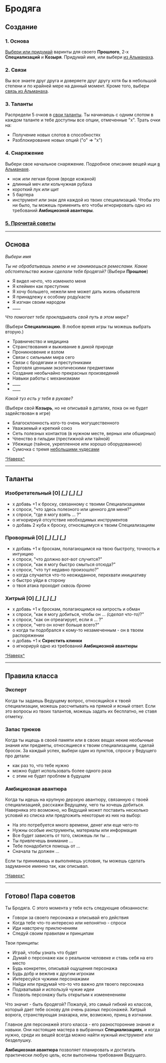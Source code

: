 # Бродяга <a name="top"></a>

## Создание

### 1. Основа

[Выбери или придумай](#basics) варинты для своего **Прошлого**, 2-х **Специализаций** и **Козыря**. Придумай имя, или выбери [из Альманаха](./one-page.md#names).

### 2. Связи

Вы все знаете друг друга и доверяете друг другу хотя бы в небольшой степени и по крайней мере на данный момент. Кроме того, выбери [связь из Альманаха](./one-page.md#bonds).

### 3. Таланты

Распредели 5 очков в [свои таланты](#abilities). Ты начинаешь с одним слотом в каждом таланте и тебе доступны все опции, отмеченные "х". Трать очки на:

- Получение новых слотов в способностях
- Разблокирование новых опций ("о" => "х")

### 4. Снаряжение

Выбери свое начальное снаряжение. Подробное описание вещей ищи [в Альманахе](./one-page.md#items).

- нож _или_ легкая броня (вроде кожаной)
- длинный меч _или_ кольчужная рубаха
- короткий лук _или_ щит
- 5 бартера
- инструмент _или_ знак для каждой из твоих специализаций. Чтобы это ни было, ты можешь применить его чтобы игнорировать одно из требований **Амбициозной авантюры**.

### [5. Прочитай советы](#advice)

---

## <a name="basics"></a>Основа

_Выбери имя_

_Ты не обрабатывашь землю и не занимаешься ремеслами. Какие обстоятельства жизни сделали тебя бродягой?_ (Выбери **Прошлое**)

- Я видел нечто, что изменило меня
- Я клеймен как преступник
- Я хочу большего, нежели мне может дать жизнь обывателя
- Я принадлежу к особому роду/касте
- Я изгнан своим народом
- \_\_\_\_

_Что помогает тебе прокладывать свой путь в этом мире?_

(Выбери **Специализацию**. В любое время игры ты можешь выбрать вторую.)

- Травничество и медицина
- Странствования и выживание в дикой природе
- Проникновение и взлом
- Связи с сильными мира сего
- Связи с бродягами и преступниками
- Торговля ценными экзотическими предметами
- Создание необычайно прекрасных произведений
- Навыки работы с механизмами
- \_\_\_\_
- \_\_\_\_

_Какой туз есть у тебя в рукаве?_

(Выбери свой **Козырь**, но не описывай в деталях, пока он не будет задействован в игре)

- Благосклонность кого-то очень могущественного
- Уважаемый и крепкий союз
- Сеть полезных контактов (в нужном месте, верных или обширных)
- Членство в гильдии (престижной или тайной)
- Убежище (тайное, укрепленное или хорошо оборудованное)
- Сумочка с тремя [небольшими чудесами](./one-page.md#wonders)

[^Наверх^](#top)

---

## <a name="abilities"></a>Таланты

### **Изобретательный** [О] _[\_]_ _[\_]_ _[\_]_

- х добавь +1 к броску, связанному с твоими Специализациями
- х спроси, "что здесь полезного или ценного для меня?"
- х спроси, "где я могу взять ... ?"
- о игноририуй отсутствие необходимых инструментов
- о добавь 2 куба к броску, относящемуся к твоим Специализациям

### **Проворный** [О] _[\_]_ _[\_]_ _[\_]_

- х добавь +1 к броскам, полагающимся на твою быстроту, точность и интуицию
- х спроси, "что должно вот-вот случится?"
- х спроси, "как я могу быстро смыться отсюда?"
- х спроси, "что тут недавно произошло?"
- о когда случается что-то неожиданное, перехвати инициативу
- о быстро уйди в сторону
- о твоя атака проходит _сквозь броню_

### **Хитрый** [О] _[\_]_ _[\_]_ _[\_]_

- х добавь +1 к броскам, полагающимся на хитрость и обман
- х спроси, "как я могу добиться, чтобы он ... _(сделал что-то)_?"
- х спроси, "как он отреагирует, если я ... ?"
- х спроси, "чего он хочет больше всего?"
- о когда ты подобрался к кому-то незамеченным - он в твоем распоряжении
- о добавь +1 к **Скрестить клинки**
- о игнорируй одно из требований **Амбициозной авантюры**

[^Наверх^](#top)

---

## Правила класса

### **Эксперт**

Когда ты задаешь Ведущему вопрос, относящийся к твоей специализации, можешь рассчитывать на прямой и ясный ответ. Если это вопросы из твоих талантов, можешь задать их бесплатно, не ставя отметку.

### **Запас трюков**

Когда ты ищещь в своей памяти или в своих вещах некие необычные знания или предметы, относящиеся к твоим специализациям, сделай бросок. За каждый успех, выбери один из пунктов, спроси у Ведущего про детали:

- как раз то, что тебе нужно
- можно будет использовать более одного раза
- с этим не будет проблем в будущем

### **Амбициозная авантюра**

Когда ты идешь на крупную дерзкую авантюру, связанную с твоей специализацией, расскажи Ведущему, чего ты хочешь добиться. Наверняка это возможно, но Ведущий может поставить несколько условий из списка или предложить некоторые из них на выбор:

- На это потребуется много времени, денег или еще чего-то
- Нужны особые инструменты, материалы или информация
- Все будет зависеть от того, сможешь ли ты ...
- Ты привлечешь внимание ...
- Тебе понадобится помощь от ...
- Сначала ты должен ...

Если ты принимаешь и выполняешь условия, ты можешь сделать задуманное именно так, как описывал.

[^Наверх^](#top)

---

## <a name="advice"></a>Готово! Пара советов

Ты Бродяга. С этого момента у тебя есть следующие обязанности:

- Говори за своего персонажа и описывай его действия
- Когда тебе что-то интересно или непонятно - спроси
- Иди навстречу приключениям
- Следуй своим правилам и принципам

Твои принципы:

- Играй, чтобы узнать что будет
- Думай о персонаже как о реальном человеке и ставь себя на его место
- Будь конкретен, описывай ощущения персонажа
- Будь добр и вежлив к другим игрокам
- Интересуйся чужими персонажами
- Найди или придумай что-то что важно для твоего персонажа
- Подхватывай и используй чужие идеи
- Позволь персонажу быть открытым к измененениям

Что значит - быть бродягой? Пожалуй, это самый гибкий из классов, который дает тебе основу для очень разных персонажей. Хитрый ворюга, странствующая знахарка, или, возможно, принц в изгнании.

Главное для персонажей этого класса - его разносторонние знания и навыки. Они настоящие мастера в выбранных **Специализациях**, и когда нужно, среди их вещей всегда можно найти нужный инструмент или безделушку.

**Амбициозная авантюра** позволяет планировать и достигать практически любую цель, если выполнены требования Ведущего.
